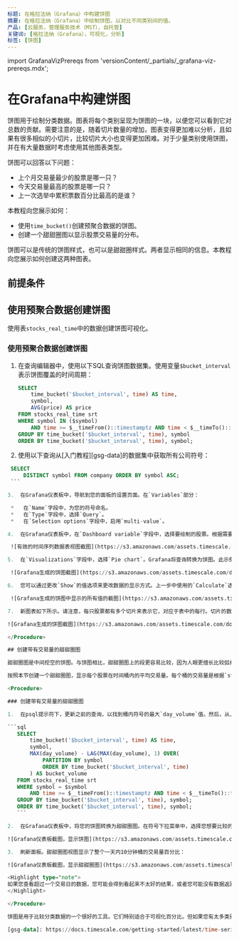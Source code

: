 ```yaml
---
标题: 在格拉法纳（Grafana）中构建饼图
摘要: 在格拉法纳（Grafana）中绘制饼图，以对比不同类别间的值。
产品: [云服务，管理服务技术（MST），自托管]
关键词: [格拉法纳（Grafana），可视化，分析]
标签: [饼图]
---
```


import GrafanaVizPrereqs from 'versionContent/_partials/_grafana-viz-prereqs.mdx';

# 在Grafana中构建饼图

饼图用于绘制分类数据。图表将每个类别呈现为饼图的一块，以便您可以看到它对总数的贡献。需要注意的是，随着切片数量的增加，图表变得更加难以分析，且如果有很多相似的小切片，比较切片大小也变得更加困难。对于少量类别使用饼图，并在有大量数据时考虑使用其他图表类型。

饼图可以回答以下问题：

*   上个月交易量最少的股票是哪一只？
*   今天交易量最高的股票是哪一只？
*   上一次选举中累积票数百分比最高的是谁？

本教程向您展示如何：

*   使用`time_bucket()`创建预聚合数据的饼图。
*   创建一个甜甜圈图以显示股票交易量的分布。

饼图可以是传统的饼图样式，也可以是甜甜圈样式。两者显示相同的信息。本教程向您展示如何创建这两种图表。

## 前提条件

<GrafanaVizPrereqs />

## 使用预聚合数据创建饼图

使用表`stocks_real_time`中的数据创建饼图可视化。

<Procedure>

### 使用预聚合数据创建饼图

1.  在查询编辑器中，使用以下SQL查询饼图数据集。使用变量`$bucket_interval`表示饼图覆盖的时间周期：

    ```sql
    SELECT
        time_bucket('$bucket_interval', time) AS time,
        symbol,
        AVG(price) AS price
    FROM stocks_real_time srt
    WHERE symbol IN ($symbol)
        AND time >= $__timeFrom()::timestamptz AND time < $__timeTo()::timestamptz
    GROUP BY time_bucket('$bucket_interval', time), symbol
    ORDER BY time_bucket('$bucket_interval', time), symbol;
    ```

2.  使用以下查询从[入门教程][gsg-data]的数据集中获取所有公司符号：

   ```sql
    SELECT
        DISTINCT symbol FROM company ORDER BY symbol ASC;
    ```

3.  在Grafana仪表板中，导航到您的面板的设置页面。在`Variables`部分：

    *   在`Name`字段中，为您的符号命名。
    *   在`Type`字段中，选择`Query`。
    *   在`Selection options`字段中，启用`multi-value`。

4.  在Grafana仪表板中，在`Dashboard variable`字段中，选择要绘制的股票。根据需要调整仪表板的时间范围。确保返回的数据有一个名为`time`的列，包含时间戳。时间戳应按升序排列。否则，您将获得一个错误。返回的数据如下所示：

    ![有效的时间序列数据表视图截图](https://s3.amazonaws.com/assets.timescale.com/docs/images/tutorials/visualizations/piechart/piecharttabledata2.png)

5.  在`Visualizations`字段中，选择`Pie chart`。Grafana将查询转换为饼图。此示例显示了JPM、IBM、AAPL、AMD和CVS股票的价格分布饼图，分别为20%、23%、25%、15%和17%，在特定时期内。返回的数据包含大量信息，但由于计算字段中选择的选项，仅显示了每只股票的首值。

    ![Grafana生成的饼图截图](https://s3.amazonaws.com/assets.timescale.com/docs/images/tutorials/visualizations/piechart/piecharttable2view.png)

6.  您可以通过更改`Show`的值选项来更改数据的显示方式。上一步中使用的`Calculate`选项将每个时间序列简化为单个值。`All values`选项显示每个系列的每个值。选择`All values`以查看差异。

    ![Grafana生成的饼图中显示的所有值的截图](https://s3.amazonaws.com/assets.timescale.com/docs/images/tutorials/visualizations/piechart/datadisplaytype.png)

7.  新图表如下所示。请注意，每只股票都有多个切片来表示它，对应于表中的每行。切片的数量限制为40：

   ![Grafana生成的饼图截图](https://s3.amazonaws.com/assets.timescale.com/docs/images/tutorials/visualizations/piechart/piechart2.png)

</Procedure>

## 创建带有交易量的甜甜圈图

甜甜圈图是中间挖空的饼图。与饼图相比，甜甜圈图上的段更容易比较，因为人眼更擅长比较弧线的长度。否则，它们是完全相同的。

按照本节创建一个甜甜圈图，显示每个股票在时间桶内的平均交易量。每个桶的交易量是根据`stocks_real_time`超表中提供的每日累积交易量计算得出的。

<Procedure>

### 创建带有交易量的甜甜圈图

1.  在psql提示符下，更新之前的查询，以找到桶内符号的最大`day_volume`值。然后，从上一个桶的最大值中减去每个最大值。差值给出了该桶的交易量：

   ```sql
      SELECT
          time_bucket('$bucket_interval', time) AS time,
          symbol,
          MAX(day_volume) - LAG(MAX(day_volume), 1) OVER(
              PARTITION BY symbol
              ORDER BY time_bucket('$bucket_interval', time)
          ) AS bucket_volume
      FROM stocks_real_time srt
      WHERE symbol = $symbol
          AND time >= $__timeFrom()::timestamptz AND time < $__timeTo()::timestamptz
      GROUP BY time_bucket('$bucket_interval', time), symbol;
      ORDER BY time_bucket('$bucket_interval', time), symbol;
      ```

2.  在Grafana仪表板中，将您的饼图转换为甜甜圈图。在符号下拉菜单中，选择您想要比较的所有股票。在面板的右侧，点击饼图下拉菜单。在`piechart type`字段中，选择`donut`：

  ![Grafana仪表板截图，显示饼图](https://s3.amazonaws.com/assets.timescale.com/docs/images/tutorials/visualizations/piechart/piecharttype.png)

3.  刷新面板。甜甜圈图视图显示了整个一天内10分钟桶的交易量百分比：

   ![Grafana仪表板截图，显示甜甜圈图](https://s3.amazonaws.com/assets.timescale.com/docs/images/tutorials/visualizations/piechart/donutchart.png)

<Highlight type="note">
如果您查看超过一个交易日的数据，您可能会得到看起来不太好的结果，或者您可能没有数据返回。要解决这个问题，请将计算集中在单个交易日上。
</Highlight>

</Procedure>

饼图是用于比较分类数据的一个很好的工具。它们特别适合于可视化百分比。但如果您有太多类别的百分比相似或大量数据，它们的效果就不太好。

[gsg-data]: https://docs.timescale.com/getting-started/latest/time-series-data/

